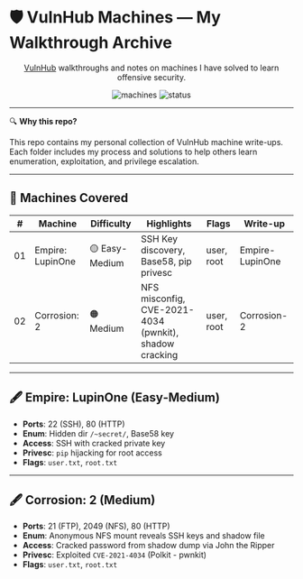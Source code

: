 # 🛡️ VulnHub Machines — My Walkthrough Archive

<p align="center">
  <a href="https://www.vulnhub.com">VulnHub</a> walkthroughs and notes on machines I have solved to learn offensive security.
</p>
<p align="center">
  <img src="https://img.shields.io/badge/machines-2-blue" alt="machines">
  <img src="https://img.shields.io/badge/status-active-brightgreen" alt="status">
</p>

---

🔍 **Why this repo?**

This repo contains my personal collection of VulnHub machine write-ups. Each folder includes my process and solutions to help others learn enumeration, exploitation, and privilege escalation.

---

## 📁 Machines Covered

| #  | Machine           | Difficulty     | Highlights                          | Flags         | Write-up          |
|----|-------------------|----------------|-------------------------------------|---------------|-------------------|
| 01 | Empire: LupinOne  | 🟡 Easy-Medium | SSH Key discovery, Base58, pip privesc | user, root    | Empire-LupinOne   |
| 02 | Corrosion: 2      | 🟠 Medium      | NFS misconfig, CVE-2021-4034 (pwnkit), shadow cracking | user, root | Corrosion-2       |

---

## 🖋️ Empire: LupinOne (Easy‑Medium)

- **Ports**: 22 (SSH), 80 (HTTP)  
- **Enum**: Hidden dir `/~secret/`, Base58 key  
- **Access**: SSH with cracked private key  
- **Privesc**: `pip` hijacking for root access  
- **Flags**: `user.txt`, `root.txt`

---

## 🖋️ Corrosion: 2 (Medium)

- **Ports**: 21 (FTP), 2049 (NFS), 80 (HTTP)
- **Enum**: Anonymous NFS mount reveals SSH keys and shadow file  
- **Access**: Cracked password from shadow dump via John the Ripper  
- **Privesc**: Exploited `CVE-2021-4034` (Polkit - pwnkit)  
- **Flags**: `user.txt`, `root.txt`
